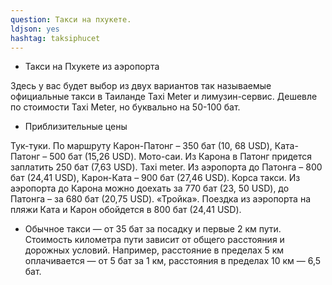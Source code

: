 ```yaml
---
question: Такси на пхукете.
ldjson: yes
hashtag: taksiphucet
---
```


* Такси на Пхукете из аэропорта

 Здесь у вас будет выбор из двух вариантов так называемые официальные такси в Таиланде Taxi Meter и лимузин-сервис. Дешевле по стоимости Taxi Meter, но буквально на 50-100 бат.

* Приблизительные цены

 Тук-туки. По маршруту Карон-Патонг – 350 бат (10, 68 USD), Ката-Патонг – 500 бат (15,26 USD).
 Мото-саи. Из Карона в Патонг придется заплатить 250 бат (7,63 USD).
 Taxi meter. Из аэропорта до Патонга – 800 бат (24,41 USD), Карон-Ката – 900 бат (27,46 USD).
 Корса такси. Из аэропорта до Карона можно доехать за 770 бат (23, 50 USD), до Патонга – за 680 бат (20,75 USD).
 «Тройка». Поездка из аэропорта на пляжи Ката и Карон обойдется в 800 бат (24,41 USD).

* Обычное такси — от 35 бат за посадку и первые 2 км пути. Стоимость километра пути зависит от общего расстояния и дорожных условий. Например, расстояние в пределах 5 км оплачивается — от 5 бат за 1 км, расстояния в пределах 10 км — 6,5 бат.
